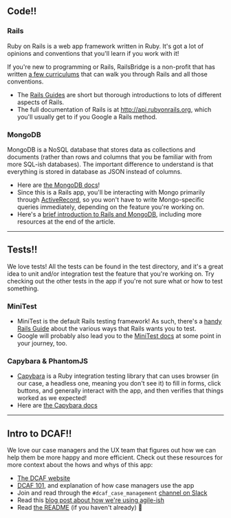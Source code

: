 ## Code!!
### Rails
Ruby on Rails is a web app framework written in Ruby. It's got a lot of opinions and conventions that you'll learn if you work with it! 

If you're new to programming or Rails, RailsBridge is a non-profit that has written [a few curriculums](http://docs.railsbridge.org/docs/) that can walk you through Rails and all those conventions.

* The [Rails Guides](http://guides.rubyonrails.org/) are short but thorough introductions to lots of different aspects of Rails.
* The full documentation of Rails is at http://api.rubyonrails.org, which you'll usually get to if you Google a Rails method.

### MongoDB
MongoDB is a NoSQL database that stores data as collections and documents (rather than rows and columns that you be familiar with from more SQL-ish databases). The important difference to understand is that everything is stored in database as JSON instead of columns.

* Here are [the MongoDB docs](https://docs.mongodb.com/manual/)!
* Since this is a Rails app, you'll be interacting with Mongo primarily through [ActiveRecord](http://guides.rubyonrails.org/active_record_basics.html), so you won't have to write Mongo-specific queries immediately, depending on the feature you're working on.
* Here's a [brief introduction to Rails and MongoDB](http://kerrizor.com/blog/2014/04/02/quick-intro-to-mongodb-in-rails), including more resources at the end of the article.

---

## Tests!!
We love tests! All the tests can be found in the test directory, and it's a great idea to unit and/or integration test the feature that you're working on. Try checking out the other tests in the app if you're not sure what or how to test something.

### MiniTest
* MiniTest is the default Rails testing framework! As such, there's a [handy Rails Guide](http://guides.rubyonrails.org/testing.html) about the various ways that Rails wants you to test.
* Google will probably also lead you to the [MiniTest docs](http://ruby-doc.org/stdlib-2.0.0/libdoc/minitest/rdoc/MiniTest.html) at some point in your journey, too.

### Capybara & PhantomJS

* [Capybara](http://teamcapybara.github.io/capybara/) is a Ruby integration testing library that can uses browser (in our case, a headless one, meaning you don't see it) to fill in forms, click buttons, and generally interact with the app, and then verifies that things worked as we expected!
* Here are [the Capybara docs](http://www.rubydoc.info/github/teamcapybara/capybara/master)

---

## Intro to DCAF!!
We love our case managers and the UX team that figures out how we can help them be more happy and more efficient. Check out these resources for more context about the hows and whys of this app:
* [The DCAF website](http://dcabortionfund.org)
* [DCAF 101](DCAF-101.md), and explanation of how case managers use the app
* Join and read through the `#dcaf_case_management` [channel on Slack](https://codefordc.slack.com/messages/dcaf_case_management/files/)
* Read this [blog post about how we're using agile-ish](http://codefordc.org/blog/2016/09/12/code-for-dcaf.html)
* Read [the README](https://github.com/DCAFEngineering/dcaf_case_management/) (if you haven't already) :sparkling_heart:
